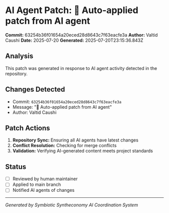 # AI Agent Patch: 🤖 Auto-applied patch from AI agent

**Commit:** 63254b36f01654a20eced28d8643c7f63eacfe3a
**Author:** Valtid Caushi
**Date:** 2025-07-20
**Generated:** 2025-07-20T23:15:36.843Z

## Analysis

This patch was generated in response to AI agent activity detected in the repository.

## Changes Detected

- Commit: `63254b36f01654a20eced28d8643c7f63eacfe3a`
- Message: "🤖 Auto-applied patch from AI agent"
- Author: Valtid Caushi

## Patch Actions

1. **Repository Sync:** Ensuring all AI agents have latest changes
2. **Conflict Resolution:** Checking for merge conflicts
3. **Validation:** Verifying AI-generated content meets project standards

## Status

- [ ] Reviewed by human maintainer
- [ ] Applied to main branch
- [ ] Notified AI agents of changes

---
*Generated by Symbiotic Syntheconomy AI Coordination System*
